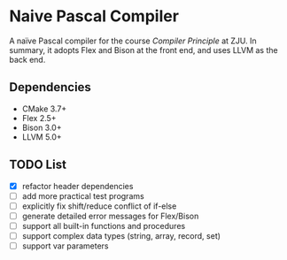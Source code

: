 # Naive Pascal Compiler

A naïve Pascal compiler for the course *Compiler Principle* at ZJU. In summary, it adopts Flex and Bison at the front end, and uses LLVM as the back end. 

## Dependencies

- CMake 3.7+
- Flex 2.5+
- Bison 3.0+
- LLVM 5.0+

## TODO List

- [x] refactor header dependencies
- [ ] add more practical test programs
- [ ] explicitly fix shift/reduce conflict of if-else
- [ ] generate detailed error messages for Flex/Bison
- [ ] support all built-in functions and procedures
- [ ] support complex data types (string, array, record, set)
- [ ] support var parameters
